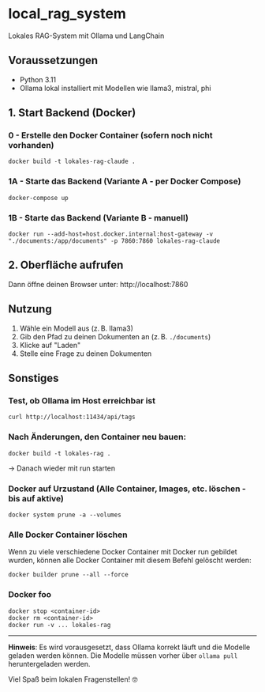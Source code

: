 # local_rag_system
Lokales RAG-System mit Ollama und LangChain

## Voraussetzungen
- Python 3.11
- Ollama lokal installiert mit Modellen wie llama3, mistral, phi


## 1. Start Backend (Docker)

### 0 - Erstelle den Docker Container (sofern noch nicht vorhanden)
```
docker build -t lokales-rag-claude .
```

### 1A - Starte das Backend (Variante A - per Docker Compose)
```
docker-compose up
```

### 1B - Starte das Backend (Variante B - manuell)
```
docker run --add-host=host.docker.internal:host-gateway -v "./documents:/app/documents" -p 7860:7860 lokales-rag-claude
```

## 2. Oberfläche aufrufen
Dann öffne deinen Browser unter: http://localhost:7860

## Nutzung
1. Wähle ein Modell aus (z. B. llama3)
2. Gib den Pfad zu deinen Dokumenten an (z. B. `./documents`)
3. Klicke auf "Laden"
4. Stelle eine Frage zu deinen Dokumenten

## Sonstiges


### Test, ob Ollama im Host erreichbar ist
```
curl http://localhost:11434/api/tags
```

### Nach Änderungen, den Container neu bauen:
```
docker build -t lokales-rag .
```
-> Danach wieder mit run starten


### Docker auf Urzustand (Alle Container, Images, etc. löschen - bis auf aktive)
```
docker system prune -a --volumes
```

### Alle Docker Container löschen
Wenn zu viele verschiedene Docker Container mit Docker run gebildet wurden, können alle Docker Container mit diesem Befehl gelöscht werden:
```
docker builder prune --all --force
```

### Docker foo

```
docker stop <container-id>
docker rm <container-id>
docker run -v ... lokales-rag
```
---

**Hinweis**: Es wird vorausgesetzt, dass Ollama korrekt läuft und die Modelle geladen werden können. Die Modelle müssen vorher über `ollama pull` heruntergeladen werden.

Viel Spaß beim lokalen Fragenstellen! 🤓